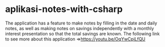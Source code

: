 # aplikasi-notes-with-csharp

The application has a feature to make notes by filling in the date and daily notes, as well as making notes on savings independently with a monthly interest presentation so that the total savings are known.
The following link to see more about this application =>https://youtu.be/OqYwCpjLfQU
